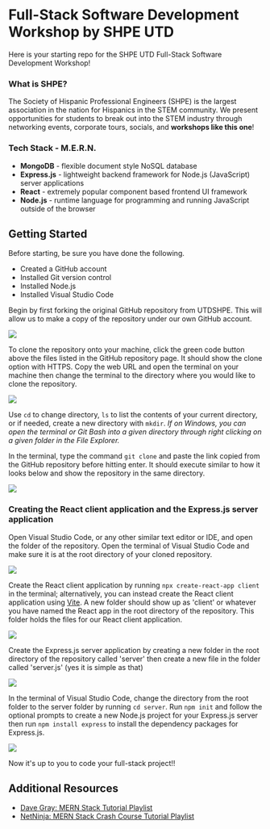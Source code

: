 # Full-Stack Software Development Workshop by SHPE UTD

Here is your starting repo for the SHPE UTD Full-Stack Software Development Workshop! 

### What is SHPE?
The Society of Hispanic Professional Engineers (SHPE) is the largest association in the nation for Hispanics in the STEM community. We present opportunities for students to break out into the STEM industry through networking events, corporate tours, socials, and **workshops like this one**!

### Tech Stack - M.E.R.N.

* **MongoDB** - flexible document style NoSQL database
* **Express.js** - lightweight backend framework for Node.js (JavaScript) server applications
* **React** - extremely popular component based frontend UI framework 
* **Node.js** - runtime language for programming and running JavaScript outside of the browser

## Getting Started

Before starting, be sure you have done the following.

* Created a GitHub account
* Installed Git version control
* Installed Node.js
* Installed Visual Studio Code

Begin by first forking the original GitHub repository from UTDSHPE. This will allow us to make a copy of the repository under our own GitHub account.

<img src="fork-repo.gif">

To clone the repository onto your machine, click the green code button above the files listed in the GitHub repository page. It should show the clone option with HTTPS. Copy the web URL and open the terminal on your machine then change the terminal to the directory where you would like to clone the repository.

<img src="clone-repo-github.PNG">

Use `cd` to change directory, `ls` to list the contents of your current directory, or if needed, create a new directory with `mkdir`. *If on Windows, you can open the terminal or Git Bash into a given directory through right clicking on a given folder in the File Explorer.*

In the terminal, type the command `git clone` and paste the link copied from the GitHub repository before hitting enter. It should execute similar to how it looks below and show the repository in the same directory. 

<img src="clone-repo.gif">

### Creating the React client application and the Express.js server application

Open Visual Studio Code, or any other similar text editor or IDE, and open the folder of the repository. Open the terminal of Visual Studio Code and make sure it is at the root directory of your cloned repository.

<img src="open-local-repo.gif">

Create the React client application by running `npx create-react-app client` in the terminal; alternatively, you can instead create the React client application using [Vite](https://vitejs.dev/guide/). A new folder should show up as 'client' or whatever you have named the React app in the root directory of the repository. This folder holds the files for our React client application.

<img src="create-react-app.gif">

<!-- In the terminal of Visual Studio Code, change directory from the root terminal to the client folder by running `cd client` then run `npm install` to install dependency packages for the React client application. It will add all these files to a new folder called 'node_modules' under the client folder. -->

Create the Express.js server application by creating a new folder in the root directory of the repository called 'server' then create a new file in the folder called 'server.js' (yes it is simple as that)

<img src="create-server-js.gif">

In the terminal of Visual Studio Code, change the directory from the root folder to the server folder by running `cd server`. Run `npm init` and follow the optional prompts to create a new Node.js project for your Express.js server then run `npm install express` to install the dependency packages for Express.js.

<img src="install-express.gif">

Now it's up to you to code your full-stack project!!

## Additional Resources

* [Dave Gray: MERN Stack Tutorial Playlist](https://www.youtube.com/playlist?list=PL0Zuz27SZ-6P4dQUsoDatjEGpmBpcOW8V)
* [NetNinja: MERN Stack Crash Course Tutorial Playlist](https://www.youtube.com/playlist?list=PL4cUxeGkcC9iJ_KkrkBZWZRHVwnzLIoUE)

